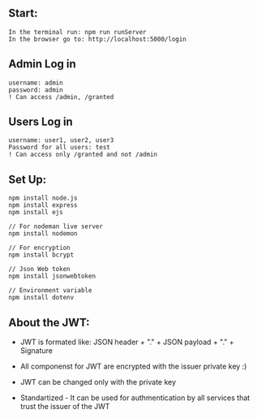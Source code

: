 ## Start:
```
In the terminal run: npm run runServer
In the browser go to: http://localhost:5000/login
```

## Admin Log in
```
username: admin
password: admin
! Can access /admin, /granted
```

## Users Log in
```
username: user1, user2, user3
Password for all users: test 
! Can access only /granted and not /admin
```

## Set Up:
```
npm install node.js
npm install express
npm install ejs

// For nodeman live server
npm install nodemon

// For encryption
npm install bcrypt

// Json Web token
npm install jsonwebtoken

// Environment variable
npm install dotenv
```

## About the JWT:
- JWT is formated like:
JSON header + "." + JSON payload + "." + Signature

- All componenst for JWT are encrypted with the issuer private key :)

- JWT can be changed only with the private key

- Standartized - It can be used for authmentication by all services that trust the issuer of the JWT